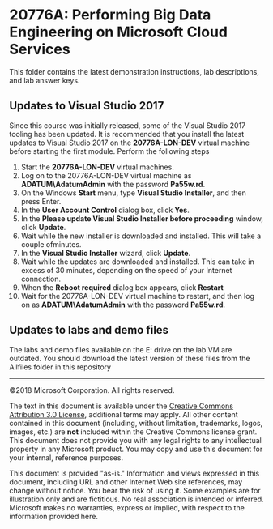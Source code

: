 # 20776A: Performing Big Data Engineering on Microsoft Cloud Services

This folder contains the latest demonstration instructions, lab descriptions, and lab answer keys.

## Updates to Visual Studio 2017

Since this course was initially released, some of the Visual Studio 2017 tooling has been updated. It is recommended that you install the latest updates to Visual Studio 2017 on the **20776A-LON-DEV** virtual machine before starting the first module. Perform the following steps

1. Start the **20776A-LON-DEV** virtual machines.
2. Log on to the 20776A-LON-DEV virtual machine  as **ADATUM\\AdatumAdmin** with the password **Pa55w.rd**.
3. On the Windows **Start** menu, type **Visual Studio Installer**, and then press Enter.
4. In the **User Account Control** dialog box, click **Yes**.
5. In the **Please update Visual Studio Installer before proceeding** window, click **Update**.
6. Wait while the new installer is downloaded and installed. This will take a couple ofminutes.
7. In the **Visual Studio Installer** wizard, click **Update**.
8. Wait while the updates are downloaded and installed. This can take in excess of 30 minutes, depending on the speed of your Internet connection.
9. When the **Reboot required** dialog box appears, click **Restart**
10. Wait for the 20776A-LON-DEV virtual machine to restart, and then log on as **ADATUM\\AdatumAdmin** with the password **Pa55w.rd**.

## Updates to labs and demo files

The labs and demo files available on the E: drive on the lab VM are outdated. You should download the latest version of these files from the Allfiles folder in this repository

---

©2018 Microsoft Corporation. All rights reserved.

The text in this document is available under the [Creative Commons Attribution 3.0 License](https://creativecommons.org/licenses/by/3.0/legalcode), additional terms may apply. All other content contained in this document (including, without limitation, trademarks, logos, images, etc.) are **not** included within the Creative Commons license grant. This document does not provide you with any legal rights to any intellectual property in any Microsoft product. You may copy and use this document for your internal, reference purposes.

This document is provided "as-is." Information and views expressed in this document, including URL and other Internet Web site references, may change without notice. You bear the risk of using it. Some examples are for illustration only and are fictitious. No real association is intended or inferred. Microsoft makes no warranties, express or implied, with respect to the information provided here.
